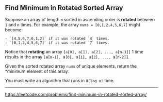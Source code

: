 ## Find Minimum in Rotated Sorted Array

Suppose an array of length `n` sorted in ascending order is **rotated** between `1` and `n` times. For example, the array `nums = [0,1,2,4,5,6,7]` might become:

    - `[4,5,6,7,0,1,2]` if it was rotated `4` times.
    - `[0,1,2,4,5,6,7]` if it was rotated `7` times.

Notice that **rotating** an array `[a[0], a[1], a[2], ..., a[n-1]]` 1 time results in the array `[a[n-1], a[0], a[1], a[2], ..., a[n-2]]`.

Given the sorted rotated array `nums` of unique elements, return the *minimum element of this array.

You must write an algorithm that runs in `O(log n)` time.

---------

https://leetcode.com/problems/find-minimum-in-rotated-sorted-array/
